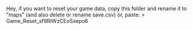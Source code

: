Hey, if you want to reset your game data, copy this folder and rename it to "maps" (and also delete or rename save.csv)
or, paste:
    > Game_Reset_sf9RIWzCEoSxepo6